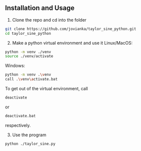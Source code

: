 ## Installation and Usage
1. Clone the repo and cd into the folder
```sh
git clone https://github.com/jovianka/taylor_sine_python.git
cd taylor_sine_python
```

2. Make a python virtual environment and use it
Linux/MacOS:
```sh
python -m venv ./venv
source ./venv/activate
```

Windows:
```sh
python -m venv .\venv
call .\venv\activate.bat
```

To get out of the virtual environment, call
```sh
deactivate
```
or
```sh
deactivate.bat
```
respectively.

3. Use the program
```sh
python ./taylor_sine.py
```
